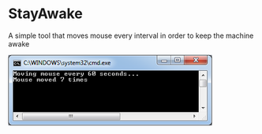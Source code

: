 # StayAwake

A simple tool that moves mouse every interval in order to keep the machine awake

![Alt text](https://github.com/MrGuyTal/StayAwake/blob/master/example.png)